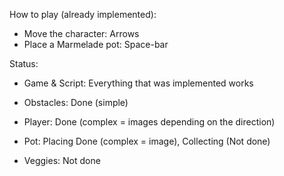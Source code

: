 How to play (already implemented): 
- Move the character: Arrows
- Place a Marmelade pot: Space-bar

Status:

- Game & Script: Everything that was implemented works

- Obstacles: Done (simple)
- Player: Done (complex = images depending on the direction)
- Pot: Placing Done (complex = image), Collecting (Not done)
- Veggies: Not done
